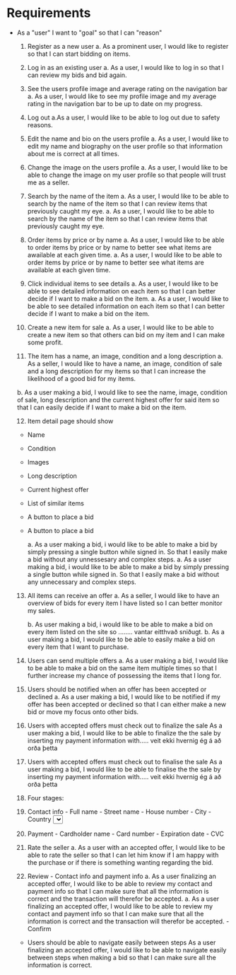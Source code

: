 # Requirements
- As a "user" I want to "goal" so that I can "reason"

  1. Register as a new user
    a. As a prominent user, I would like to register so that I can start bidding on items.

  2. Log in as an existing user
    a. As a user, I would like to log in so that I can review my bids and bid again.

  3. See the users profile image and average rating on the navigation bar
    a. As a user, I would like to see my profile image and my average rating in the navigation bar to be up to date on my progress.

  4. Log out
    a.As a user, I would like to be able to log out due to safety reasons.

  5. Edit the name and bio on the users profile
    a. As a user, I would like to edit my name and biography on the user profile so that information about me is correct at all times.
  6. Change the image on the users profile
    a. As a user, I would like to be able to change the image on my user profile so that people will trust me as a seller.

  7. Search by the name of the item
    a. As a user, I would like to be able to search by the name of the item so that I can review items that previously caught my eye. 
    a. As a user, I would like to be able to search by the name of the item so that I can review items that previously caught my eye.

  8. Order items by price or by name
    a. As a user, I would like to be able to order items by price or by name to better see what items are awailable at each given time. 
    a. As a user, I would like to be able to order items by price or by name to better see what items are available at each given time.

  9. Click individual items to see details
    a. As a user, I would like to be able to see detailed information on each item so that I can better decide if I want to make a bid on the item. 
    a. As a user, I would like to be able to see detailed information on each item so that I can better decide if I want to make a bid on the item.

  10. Create a new item for sale
    a. As a user, I would like to be able to create a new item so that others can bid on my item and I can make some profit.

  11. The item has a name, an image, condition and a long description
    a. As a seller, I would like to have a name, an image, condition of sale and a long description for my items so that I can increase    the likelihood of a good bid for my items.

    b. As a user making a bid, I would like to see the name, image, condition of sale, long description and the current highest offer for said item so that I can easily decide if I want to make a bid on the item.

  12. Item detail page should show
    - Name
    - Condition
    - Images
    - Long description
    - Current highest offer
    - List of similar items
    - A button to place a bid 
    - A button to place a bid

        a. As a user making a bid, i would like to be able to make a bid by simply pressing a single button while signed in. So that I easily make a bid without any unnessesary and complex steps.
        a. As a user making a bid, i would like to be able to make a bid by simply pressing a single button while signed in. So that I easily make a bid without any unnecessary and complex steps.



  13. All items can receive an offer
      a. As a seller, I would like to have an overview of bids for every item I have listed so I can better monitor my sales.

      b. As user making a bid, i would like to be able to make a bid on every item listed on the site so ........ vantar eitthvað sniðugt.
      b. As a user making a bid, I would like to be able to easily make a bid on every item that I want to purchase.

  14. Users can send multiple offers
      a. As a user making a bid, I would like to be able to make a bid on the same item multiple times so that I further increase my chance of possessing the items that I long for.

  15. Users should be notified when an offer has been accepted or declined
      a. As a user making a bid, I would like to be notified if my offer has been accepted or declined so that I can either make a new bid or move my focus onto other bids.

  16. Users with accepted offers must check out to finalize the sale
      As a user making a bid, I would like to be able to finalize the the sale by inserting my payment information with..... veit ekki hvernig ég á að orða þetta
  16. Users with accepted offers must check out to finalise the sale
      As a user making a bid, I would like to be able to finalise the the sale by inserting my payment information with..... veit ekki hvernig ég á að orða þetta
  17. Four stages:
    1. Contact info
      - Full name
      - Street name
      - House number
      - City
      - Country <select>
      - Postal code
    2. Payment
      - Cardholder name
      - Card number
      - Expiration date
      - CVC
    3. Rate the seller
        a. As a user with an accepted offer, I would like to be able to rate the seller so that I can let him know if I am happy with the purchase or if there is something wanting regarding the bid.
    4. Review
      - Contact info and payment info
      a. As a user finalizing an accepted offer, I would like to be able to review my contact and payment info so that I can make sure that all the information is correct and the transaction will therefor be accepted. 
      a. As a user finalizing an accepted offer, I would like to be able to review my contact and payment info so that I can make sure that all the information is correct and the transaction will therefor be accepted.
      - Confirm
    - Users should be able to navigate easily between steps
          As a user finalizing an accepted offer, I would like to be able to navigate easily between steps when making a bid so that I can make sure all the information is correct.
